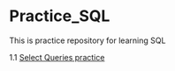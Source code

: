 # Practice_SQL
This is practice repository for learning SQL


1.1 [Select Queries practice](https://github.com/jasjitajimal/practice_sql/blob/main/practice_sql/query_select.sql)